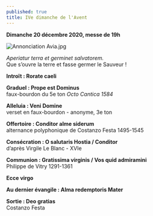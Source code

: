 ```yaml
---
published: true
title: IVe dimanche de l'Avent
---
```

**Dimanche 20 décembre 2020, messe de 19h**

![Annonciation Avia.jpg]({{site.baseurl}}/images/Annonciation%20Avia.jpg)

*Aperiatur terra et germinet salvatorem.*  
Que s’ouvre la terre et fasse germer le Sauveur !

**Introït : Rorate caeli**

**Graduel : Prope est Dominus**  
faux-bourdon du 5e ton *Octo Cantica 1584*  

**Alleluia : Veni Domine**  
verset en faux-bourdon - anonyme, 3e ton

**Offertoire : Conditor alme siderum**  
alternance polyphonique de Costanzo Festa 1495-1545

**Consécration : O salutaris Hostia / Conditor**  
d’après Virgile Le Blanc - XVIe

**Communion : Gratissima virginis / Vos quid admiramini**  
Philippe de Vitry 1291-1361

**Ecce virgo**  

**Au dernier évangile : Alma redemptoris Mater**  

**Sortie : Deo gratias**  
Costanzo Festa
